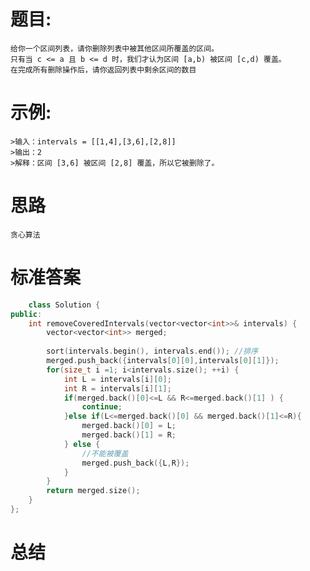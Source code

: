 # 题目:
    给你一个区间列表，请你删除列表中被其他区间所覆盖的区间。
    只有当 c <= a 且 b <= d 时，我们才认为区间 [a,b) 被区间 [c,d) 覆盖。
    在完成所有删除操作后，请你返回列表中剩余区间的数目

# 示例:
    >输入：intervals = [[1,4],[3,6],[2,8]]
    >输出：2
    >解释：区间 [3,6] 被区间 [2,8] 覆盖，所以它被删除了。

# 思路
    贪心算法

# 标准答案
```c++
    class Solution {
public:
    int removeCoveredIntervals(vector<vector<int>>& intervals) {
        vector<vector<int>> merged;
        
        sort(intervals.begin(), intervals.end()); //排序
        merged.push_back({intervals[0][0],intervals[0][1]});
        for(size_t i =1; i<intervals.size(); ++i) {
            int L = intervals[i][0];
            int R = intervals[i][1]; 
            if(merged.back()[0]<=L && R<=merged.back()[1] ) {
                continue;
            }else if(L<=merged.back()[0] && merged.back()[1]<=R){
                merged.back()[0] = L;
                merged.back()[1] = R;
            } else {
                //不能被覆盖
                merged.push_back({L,R});
            }
        }
        return merged.size();
    }
};
```

# 总结
    